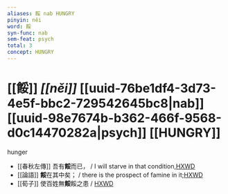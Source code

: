 ```yaml
---
aliases: 餒 nab HUNGRY
pinyin: něi
word: 餒
syn-func: nab
sem-feat: psych
total: 3
concept: HUNGRY 
---
```

# [[餒]] *[[něi]]*  [[uuid-76be1df4-3d73-4e5f-bbc2-729542645bc8|nab]] [[uuid-98e7674b-b362-466f-9568-d0c14470282a|psych]] [[HUNGRY]]
hunger
 - [[春秋左傳]] 吾有**餒**而已， / I will starve in that condition,[HXWD](https://hxwd.org/textview.html?location=KR1e0001_tls_009-472a.15)
 - [[論語]] **餒**在其中矣； / there is the prospect of famine in it;[HXWD](https://hxwd.org/textview.html?location=KR1h0004_tls_015-32a.5)
 - [[荀子]] 使百姓無**餒**餒之患 / [HXWD](https://hxwd.org/textview.html?location=KR3a0002_tls_010-8a.21)